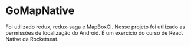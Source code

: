 # GoMapNative
Foi utilizado redux, redux-saga e MapBoxGl. Nesse projeto foi utilizado as permissões de localização do Android. É um exercicio do curso de React Native da Rocketseat. 

